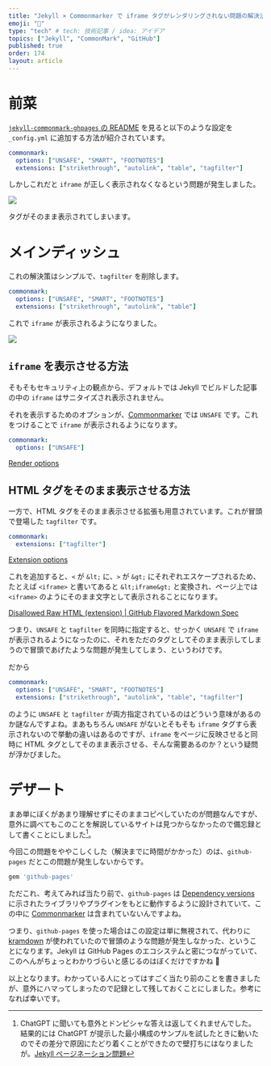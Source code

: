 ```yaml
---
title: "Jekyll × Commonmarker で iframe タグがレンダリングされない問題の解決法"
emoji: "🧪"
type: "tech" # tech: 技術記事 / idea: アイデア
topics: ["Jekyll", "CommonMark", "GitHub"]
published: true
order: 174
layout: article
---
```


# 前菜
[`jekyll-commonmark-ghpages` の README](https://github.com/github/jekyll-commonmark-ghpages/tree/c71cd81ab75ce4606551f6788a7b1c032f4b42d0?tab=readme-ov-file#jekyll-commonmark-ghpages) を見ると以下のような設定を `_config.yml` に追加する方法が紹介されています。

```yaml
commonmark:
  options: ["UNSAFE", "SMART", "FOOTNOTES"]
  extensions: ["strikethrough", "autolink", "table", "tagfilter"]
```

しかしこれだと `iframe` が正しく表示されなくなるという問題が発生しました。

![](https://noraworld.github.io/box-ivysaur/2025/04/21/0ab24b7fa8743b8ee599bcdd667cb244.png)

タグがそのまま表示されてしまいます。



# メインディッシュ
これの解決策はシンプルで、`tagfilter` を削除します。

```yaml
commonmark:
  options: ["UNSAFE", "SMART", "FOOTNOTES"]
  extensions: ["strikethrough", "autolink", "table"]
```

これで `iframe` が表示されるようになりました。

![](https://noraworld.github.io/box-ivysaur/2025/04/21/ca0289b9983909641b074dcab93e1955.png)

## `iframe` を表示させる方法
そもそもセキュリティ上の観点から、デフォルトでは Jekyll でビルドした記事の中の `iframe` はサニタイズされ表示されません。

それを表示するためのオプションが、[Commonmarker](https://github.com/gjtorikian/commonmarker) では `UNSAFE` です。これをつけることで `iframe` が表示されるようになります。

```yaml
commonmark:
  options: ["UNSAFE"]
```

[Render options](https://github.com/gjtorikian/commonmarker/tree/7029b5cfa486239f77d67e19664a02a444af43df?tab=readme-ov-file#render-options)

## HTML タグをそのまま表示させる方法
一方で、HTML タグをそのまま表示させる拡張も用意されています。これが冒頭で登場した `tagfilter` です。

```yaml
commonmark:
  extensions: ["tagfilter"]
```

[Extension options](https://github.com/gjtorikian/commonmarker/tree/7029b5cfa486239f77d67e19664a02a444af43df?tab=readme-ov-file#extension-options)

これを追加すると、`<` が `&lt;` に、`>` が `&gt;` にそれぞれエスケープされるため、たとえば `<iframe>` と書いてあると `&lt;iframe&gt;` と変換され、ページ上では `<iframe>` のようにそのまま文字として表示されることになります。

[Disallowed Raw HTML (extension) | GitHub Flavored Markdown Spec](https://github.github.com/gfm/#disallowed-raw-html-extension-)

つまり、`UNSAFE` と `tagfilter` を同時に指定すると、せっかく `UNSAFE` で `iframe` が表示されるようになったのに、それをただのタグとしてそのまま表示してしまうので冒頭であげたような問題が発生してしまう、というわけです。

だから

```yaml
commonmark:
  options: ["UNSAFE", "SMART", "FOOTNOTES"]
  extensions: ["strikethrough", "autolink", "table", "tagfilter"]
```

のように `UNSAFE` と `tagfilter` が両方指定されているのはどういう意味があるのか謎なんですよね。まあもちろん `UNSAFE` がないとそもそも `iframe` タグすら表示されないので挙動の違いはあるのですが、`iframe` をページに反映させると同時に HTML タグとしてそのまま表示させる、そんな需要あるのか？という疑問が浮かびました。



# デザート
まあ単にぼくがあまり理解せずにそのままコピペしていたのが問題なんですが、意外に調べてもこのことを解説しているサイトは見つからなかったので備忘録として書くことにしました[^chatgpt]。

[^chatgpt]: ChatGPT に聞いても意外とドンピシャな答えは返してくれませんでした。結果的には ChatGPT が提示した最小構成のサンプルを試したときに動いたのでその差分で原因にたどり着くことができたので壁打ちにはなりましたが。[Jekyll ページネーション問題](https://chatgpt.com/share/67e7fed0-02d0-8004-b25c-832f8160b413)

今回この問題をややこしくした（解決までに時間がかかった）のは、`github-pages` だとこの問題が発生しないからです。

```ruby
gem 'github-pages'
```

ただこれ、考えてみれば当たり前で、`github-pages` は [Dependency versions](https://pages.github.com/versions/) に示されたライブラリやプラグインをもとに動作するように設計されていて、この中に [Commonmarker](https://github.com/gjtorikian/commonmarker) は含まれていないんですよね。

つまり、`github-pages` を使った場合はこの設定は単に無視されて、代わりに [kramdown](https://github.com/gettalong/kramdown) が使われていたので冒頭のような問題が発生しなかった、ということになります。Jekyll は GitHub Pages のエコシステムと密につながっていて、このへんがちょっとわかりづらいと感じるのはぼくだけですかね 🤔

以上となります。わかっている人にとってはすごく当たり前のことを書きましたが、意外にハマってしまったので記録として残しておくことにしました。参考になれば幸いです。
